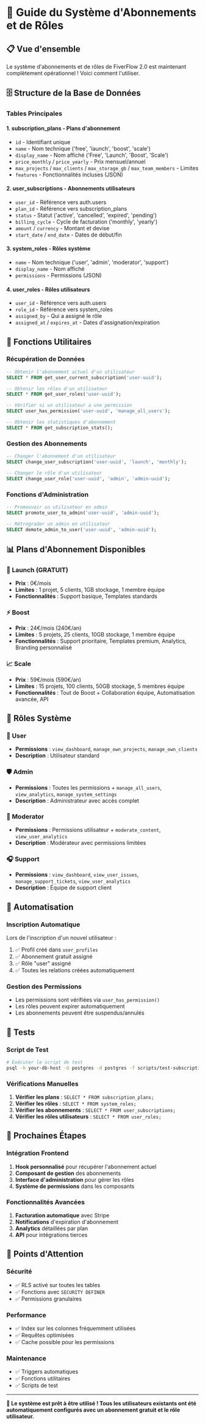 # 🎯 Guide du Système d'Abonnements et de Rôles

## 📋 Vue d'ensemble

Le système d'abonnements et de rôles de FiverFlow 2.0 est maintenant complètement opérationnel ! Voici comment l'utiliser.

## 🗄️ Structure de la Base de Données

### **Tables Principales**

#### 1. **subscription_plans** - Plans d'abonnement
- `id` - Identifiant unique
- `name` - Nom technique ('free', 'launch', 'boost', 'scale')
- `display_name` - Nom affiché ('Free', 'Launch', 'Boost', 'Scale')
- `price_monthly` / `price_yearly` - Prix mensuel/annuel
- `max_projects` / `max_clients` / `max_storage_gb` / `max_team_members` - Limites
- `features` - Fonctionnalités incluses (JSON)

#### 2. **user_subscriptions** - Abonnements utilisateurs
- `user_id` - Référence vers auth.users
- `plan_id` - Référence vers subscription_plans
- `status` - Statut ('active', 'cancelled', 'expired', 'pending')
- `billing_cycle` - Cycle de facturation ('monthly', 'yearly')
- `amount` / `currency` - Montant et devise
- `start_date` / `end_date` - Dates de début/fin

#### 3. **system_roles** - Rôles système
- `name` - Nom technique ('user', 'admin', 'moderator', 'support')
- `display_name` - Nom affiché
- `permissions` - Permissions (JSON)

#### 4. **user_roles** - Rôles utilisateurs
- `user_id` - Référence vers auth.users
- `role_id` - Référence vers system_roles
- `assigned_by` - Qui a assigné le rôle
- `assigned_at` / `expires_at` - Dates d'assignation/expiration

## 🚀 Fonctions Utilitaires

### **Récupération de Données**

```sql
-- Obtenir l'abonnement actuel d'un utilisateur
SELECT * FROM get_user_current_subscription('user-uuid');

-- Obtenir les rôles d'un utilisateur
SELECT * FROM get_user_roles('user-uuid');

-- Vérifier si un utilisateur a une permission
SELECT user_has_permission('user-uuid', 'manage_all_users');

-- Obtenir les statistiques d'abonnement
SELECT * FROM get_subscription_stats();
```

### **Gestion des Abonnements**

```sql
-- Changer l'abonnement d'un utilisateur
SELECT change_user_subscription('user-uuid', 'launch', 'monthly');

-- Changer le rôle d'un utilisateur
SELECT change_user_role('user-uuid', 'admin', 'admin-uuid');
```

### **Fonctions d'Administration**

```sql
-- Promouvoir un utilisateur en admin
SELECT promote_user_to_admin('user-uuid', 'admin-uuid');

-- Rétrograder un admin en utilisateur
SELECT demote_admin_to_user('user-uuid', 'admin-uuid');
```

## 📊 Plans d'Abonnement Disponibles

### **🚀 Launch (GRATUIT)**
- **Prix** : 0€/mois
- **Limites** : 1 projet, 5 clients, 1GB stockage, 1 membre équipe
- **Fonctionnalités** : Support basique, Templates standards

### **⚡ Boost**
- **Prix** : 24€/mois (240€/an)
- **Limites** : 5 projets, 25 clients, 10GB stockage, 1 membre équipe
- **Fonctionnalités** : Support prioritaire, Templates premium, Analytics, Branding personnalisé

### **📈 Scale**
- **Prix** : 59€/mois (590€/an)
- **Limites** : 15 projets, 100 clients, 50GB stockage, 5 membres équipe
- **Fonctionnalités** : Tout de Boost + Collaboration équipe, Automatisation avancée, API

## 👥 Rôles Système

### **👤 User**
- **Permissions** : `view_dashboard`, `manage_own_projects`, `manage_own_clients`
- **Description** : Utilisateur standard

### **🛡️ Admin**
- **Permissions** : Toutes les permissions + `manage_all_users`, `view_analytics`, `manage_system_settings`
- **Description** : Administrateur avec accès complet

### **🔧 Moderator**
- **Permissions** : Permissions utilisateur + `moderate_content`, `view_user_analytics`
- **Description** : Modérateur avec permissions limitées

### **🎧 Support**
- **Permissions** : `view_dashboard`, `view_user_issues`, `manage_support_tickets`, `view_user_analytics`
- **Description** : Équipe de support client

## 🔄 Automatisation

### **Inscription Automatique**
Lors de l'inscription d'un nouvel utilisateur :
1. ✅ Profil créé dans `user_profiles`
2. ✅ Abonnement gratuit assigné
3. ✅ Rôle "user" assigné
4. ✅ Toutes les relations créées automatiquement

### **Gestion des Permissions**
- Les permissions sont vérifiées via `user_has_permission()`
- Les rôles peuvent expirer automatiquement
- Les abonnements peuvent être suspendus/annulés

## 🧪 Tests

### **Script de Test**
```bash
# Exécuter le script de test
psql -h your-db-host -U postgres -d postgres -f scripts/test-subscription-system.sql
```

### **Vérifications Manuelles**
1. **Vérifier les plans** : `SELECT * FROM subscription_plans;`
2. **Vérifier les rôles** : `SELECT * FROM system_roles;`
3. **Vérifier les abonnements** : `SELECT * FROM user_subscriptions;`
4. **Vérifier les rôles utilisateurs** : `SELECT * FROM user_roles;`

## 🎯 Prochaines Étapes

### **Intégration Frontend**
1. **Hook personnalisé** pour récupérer l'abonnement actuel
2. **Composant de gestion** des abonnements
3. **Interface d'administration** pour gérer les rôles
4. **Système de permissions** dans les composants

### **Fonctionnalités Avancées**
1. **Facturation automatique** avec Stripe
2. **Notifications** d'expiration d'abonnement
3. **Analytics** détaillées par plan
4. **API** pour intégrations tierces

## 🚨 Points d'Attention

### **Sécurité**
- ✅ RLS activé sur toutes les tables
- ✅ Fonctions avec `SECURITY DEFINER`
- ✅ Permissions granulaires

### **Performance**
- ✅ Index sur les colonnes fréquemment utilisées
- ✅ Requêtes optimisées
- ✅ Cache possible pour les permissions

### **Maintenance**
- ✅ Triggers automatiques
- ✅ Fonctions utilitaires
- ✅ Scripts de test

---

**🎉 Le système est prêt à être utilisé ! Tous les utilisateurs existants ont été automatiquement configurés avec un abonnement gratuit et le rôle utilisateur.**
